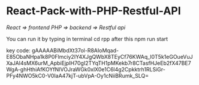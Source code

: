 # React-Pack-with-PHP-Restful-API
*React => frontend*
*PHP => backend => Restful api*

You can run it by typing in terminal
  cd rpp
after this
  npm run start
  




key code: gAAAAABiMbdXt37ol-R8AIoMqad-E85ObaNHpa1k8P0Flmciy2IY4XJgQWbX8TEyCf76KWAq_l0T5k1eGOueVuJXaJAl4sMX6urM_ApbiEjpIH70gI2TYqTH1pMKekb7r8CTasfHJeEb2fX47BE7WgA-ghHthiAfKOYfNIVOJraWGk0xlX0e1C6l4g2Cpkktrh1RLSiGr-PFy4NWO5kC0-V0IaA47kjT-ubVpA-Oy1cNiiBRumk_SLQ=


